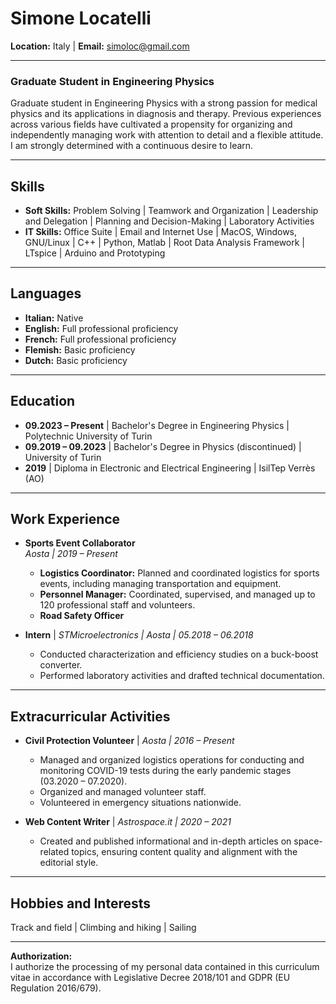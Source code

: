 # Simone Locatelli  
**Location:** Italy | **Email:** [simoloc@gmail.com](mailto:simoloc@gmail.com)

---

### Graduate Student in Engineering Physics

Graduate student in Engineering Physics with a strong passion for medical physics and its applications in diagnosis and therapy. Previous experiences across various fields have cultivated a propensity for organizing and independently managing work with attention to detail and a flexible attitude. I am strongly determined with a continuous desire to learn.

---

## Skills

- **Soft Skills:** Problem Solving | Teamwork and Organization | Leadership and Delegation | Planning and Decision-Making | Laboratory Activities
- **IT Skills:** Office Suite | Email and Internet Use | MacOS, Windows, GNU/Linux | C++ | Python, Matlab | Root Data Analysis Framework | LTspice | Arduino and Prototyping

---

## Languages

- **Italian:** Native
- **English:** Full professional proficiency
- **French:** Full professional proficiency
- **Flemish:** Basic proficiency
- **Dutch:** Basic proficiency

---

## Education

- **09.2023 – Present** | Bachelor's Degree in Engineering Physics | Polytechnic University of Turin
- **09.2019 – 09.2023** | Bachelor's Degree in Physics (discontinued) | University of Turin
- **2019** | Diploma in Electronic and Electrical Engineering | IsilTep Verrès (AO)

---

## Work Experience

- **Sports Event Collaborator**  
  *Aosta | 2019 – Present*  
  - **Logistics Coordinator:** Planned and coordinated logistics for sports events, including managing transportation and equipment.
  - **Personnel Manager:** Coordinated, supervised, and managed up to 120 professional staff and volunteers.
  - **Road Safety Officer**

- **Intern** | *STMicroelectronics | Aosta | 05.2018 – 06.2018*  
  - Conducted characterization and efficiency studies on a buck-boost converter.
  - Performed laboratory activities and drafted technical documentation.

---

## Extracurricular Activities

- **Civil Protection Volunteer** | *Aosta | 2016 – Present*  
  - Managed and organized logistics operations for conducting and monitoring COVID-19 tests during the early pandemic stages (03.2020 – 07.2020).
  - Organized and managed volunteer staff.
  - Volunteered in emergency situations nationwide.

- **Web Content Writer** | *Astrospace.it | 2020 – 2021*  
  - Created and published informational and in-depth articles on space-related topics, ensuring content quality and alignment with the editorial style.

---

## Hobbies and Interests

Track and field | Climbing and hiking | Sailing

---

**Authorization:**  
I authorize the processing of my personal data contained in this curriculum vitae in accordance with Legislative Decree 2018/101 and GDPR (EU Regulation 2016/679).

